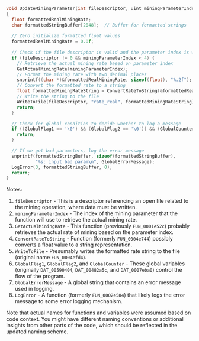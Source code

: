 ```c
void UpdateMiningParameter(int fileDescriptor, uint miningParameterIndex)
{
  float formattedRealMiningRate;
  char formattedStringBuffer[2048];  // Buffer for formatted strings
  
  // Zero initialize formatted float values
  formattedRealMiningRate = 0.0f;
  
  // Check if the file descriptor is valid and the parameter index is within range
  if (fileDescriptor != 0 && miningParameterIndex < 4) {
    // Retrieve the actual mining rate based on parameter index
    GetActualMiningRate(miningParameterIndex);
    // Format the mining rate with two decimal places
    snprintf((char *)&formattedRealMiningRate, sizeof(float), "%.2f");
    // Convert the formatted rate to a string
    float formattedMiningRateString = ConvertRateToString(&formattedRealMiningRate);
    // Write the string to the file
    WriteToFile(fileDescriptor, "rate_real", formattedMiningRateString);
    return;
  }

  // Check for global condition to decide whether to log a message
  if ((GlobalFlag1 == '\0') && (GlobalFlag2 == '\0')) && (GlobalCounter < 3)) {
    return;
  }

  // If we got bad parameters, log the error message
  snprintf(formattedStringBuffer, sizeof(formattedStringBuffer),
           "%s: input bad param\n", GlobalErrorMessage);
  LogError(3, formattedStringBuffer, 0);
  return;
}
```
Notes:
1. `fileDescriptor` - This is a descriptor referencing an open file related to the mining operation, where data must be written.
2. `miningParameterIndex` - The index of the mining parameter that the function will use to retrieve the actual mining rate.
3. `GetActualMiningRate` - This function (previously `FUN_0001e52c`) probably retrieves the actual rate of mining based on the parameter index.
4. `ConvertRateToString` - Function (formerly `FUN_0004e744`) possibly converts a float value to a string representation.
5. `WriteToFile` - Presumably writes the formatted rate string to the file (original name `FUN_0004efd4`).
6. `GlobalFlag1`, `GlobalFlag2`, and `GlobalCounter` - These global variables (originally `DAT_00590404`, `DAT_00482a5c`, and `DAT_0007eba0`) control the flow of the program.
7. `GlobalErrorMessage` - A global string that contains an error message used in logging.
8. `LogError` - A function (formerly `FUN_0002e584`) that likely logs the error message to some error logging mechanism.

Note that actual names for functions and variables were assumed based on code context. You might have different naming conventions or additional insights from other parts of the code, which should be reflected in the updated naming scheme.